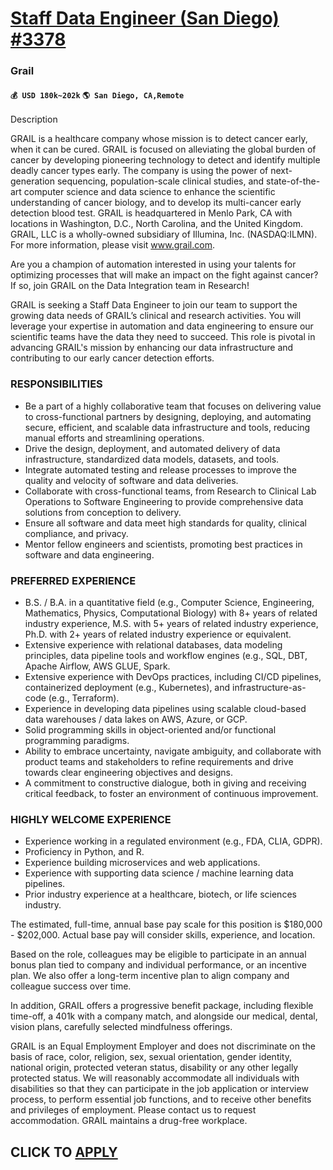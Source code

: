 # [Staff Data Engineer (San Diego) #3378](https://www.remotewlb.com/apply/staff-data-engineer-san-diego-3378)  
### Grail  
#### `💰 USD 180k~202k` `🌎 San Diego, CA,Remote`  

Description

GRAIL is a healthcare company whose mission is to detect cancer early, when it can be cured. GRAIL is focused on alleviating the global burden of cancer by developing pioneering technology to detect and identify multiple deadly cancer types early. The company is using the power of next-generation sequencing, population-scale clinical studies, and state-of-the-art computer science and data science to enhance the scientific understanding of cancer biology, and to develop its multi-cancer early detection blood test. GRAIL is headquartered in Menlo Park, CA with locations in Washington, D.C., North Carolina, and the United Kingdom. GRAIL, LLC is a wholly-owned subsidiary of Illumina, Inc. (NASDAQ:ILMN). For more information, please visit www.grail.com.

  

Are you a champion of automation interested in using your talents for optimizing processes that will make an impact on the fight against cancer? If so, join GRAIL on the Data Integration team in Research!

  

GRAIL is seeking a Staff Data Engineer to join our team to support the growing data needs of GRAIL’s clinical and research activities. You will leverage your expertise in automation and data engineering to ensure our scientific teams have the data they need to succeed. This role is pivotal in advancing GRAIL's mission by enhancing our data infrastructure and contributing to our early cancer detection efforts.

### RESPONSIBILITIES

  * Be a part of a highly collaborative team that focuses on delivering value to cross-functional partners by designing, deploying, and automating secure, efficient, and scalable data infrastructure and tools, reducing manual efforts and streamlining operations.
  * Drive the design, deployment, and automated delivery of data infrastructure, standardized data models, datasets, and tools.
  * Integrate automated testing and release processes to improve the quality and velocity of software and data deliveries.
  * Collaborate with cross-functional teams, from Research to Clinical Lab Operations to Software Engineering to provide comprehensive data solutions from conception to delivery. 
  * Ensure all software and data meet high standards for quality, clinical compliance, and privacy.
  * Mentor fellow engineers and scientists, promoting best practices in software and data engineering.

### PREFERRED EXPERIENCE

  * B.S. / B.A. in a quantitative field (e.g., Computer Science, Engineering, Mathematics, Physics, Computational Biology) with 8+ years of related industry experience, M.S. with 5+ years of related industry experience, Ph.D. with 2+ years of related industry experience or equivalent. 
  * Extensive experience with relational databases, data modeling principles, data pipeline tools and workflow engines (e.g., SQL, DBT, Apache Airflow, AWS GLUE, Spark.
  * Extensive experience with DevOps practices, including CI/CD pipelines, containerized deployment (e.g., Kubernetes), and infrastructure-as-code (e.g., Terraform).
  * Experience in developing data pipelines using scalable cloud-based data warehouses / data lakes on AWS, Azure, or GCP.
  * Solid programming skills in object-oriented and/or functional programming paradigms. 
  * Ability to embrace uncertainty, navigate ambiguity, and collaborate with product teams and stakeholders to refine requirements and drive towards clear engineering objectives and designs.
  * A commitment to constructive dialogue, both in giving and receiving critical feedback, to foster an environment of continuous improvement.

### HIGHLY WELCOME EXPERIENCE

  * Experience working in a regulated environment (e.g., FDA, CLIA, GDPR).
  * Proficiency in Python, and R.
  * Experience building microservices and web applications.
  * Experience with supporting data science / machine learning data pipelines.
  * Prior industry experience at a healthcare, biotech, or life sciences industry.

The estimated, full-time, annual base pay scale for this position is $180,000 - $202,000. Actual base pay will consider skills, experience, and location.

  

Based on the role, colleagues may be eligible to participate in an annual bonus plan tied to company and individual performance, or an incentive plan. We also offer a long-term incentive plan to align company and colleague success over time.

  

In addition, GRAIL offers a progressive benefit package, including flexible time-off, a 401k with a company match, and alongside our medical, dental, vision plans, carefully selected mindfulness offerings.

  

GRAIL is an Equal Employment Employer and does not discriminate on the basis of race, color, religion, sex, sexual orientation, gender identity, national origin, protected veteran status, disability or any other legally protected status. We will reasonably accommodate all individuals with disabilities so that they can participate in the job application or interview process, to perform essential job functions, and to receive other benefits and privileges of employment. Please contact us to request accommodation. GRAIL maintains a drug-free workplace.

  
## CLICK TO [APPLY](https://www.remotewlb.com/apply/staff-data-engineer-san-diego-3378)

